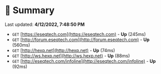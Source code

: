 # 📖 Summary
Last updated: **4/12/2022, 7:48:50 PM**

- `GET` [https://eseqtech.com](https://eseqtech.com) - **Up** (245ms)
- `GET` [http://forum.eseqtech.com](http://forum.eseqtech.com) - **Up** (560ms)
- `GET` [http://hexp.net](http://hexp.net) - **Up** (74ms)
- `GET` [http://ws.hexp.net](http://ws.hexp.net) - **Up** (88ms)
- `GET` [http://eseqtech.com/infoline](http://eseqtech.com/infoline) - **Up** (92ms)
